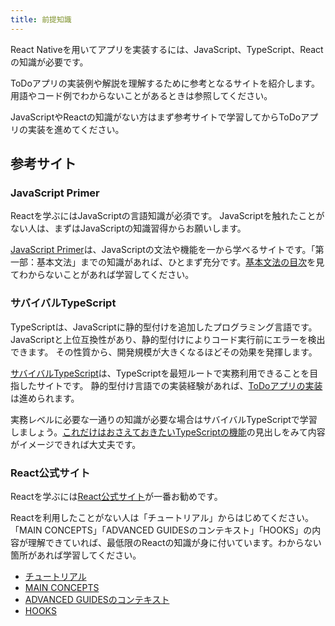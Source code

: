 ```yaml
---
title: 前提知識
---
```


React Nativeを用いてアプリを実装するには、JavaScript、TypeScript、Reactの知識が必要です。

ToDoアプリの実装例や解説を理解するために参考となるサイトを紹介します。
用語やコード例でわからないことがあるときは参照してください。

JavaScriptやReactの知識がない方はまず参考サイトで学習してからToDoアプリの実装を進めてください。

## 参考サイト

### JavaScript Primer

Reactを学ぶにはJavaScriptの言語知識が必須です。 JavaScriptを触れたことがない人は、まずはJavaScriptの知識習得からお願いします。

[JavaScript Primer](https://jsprimer.net/)は、JavaScriptの文法や機能を一から学べるサイトです。「第一部：基本文法」までの知識があれば、ひとまず充分です。[基本文法の目次](https://jsprimer.net/basic/)を見てわからないことがあれば学習してください。

### サバイバルTypeScript

TypeScriptは、JavaScriptに静的型付けを追加したプログラミング言語です。 JavaScriptと上位互換性があり、静的型付けによりコード実行前にエラーを検出できます。 その性質から、開発規模が大きくなるほどその効果を発揮します。

[サバイバルTypeScript](https://book.yyts.org/)は、TypeScriptを最短ルートで実務利用できることを目指したサイトです。 静的型付け言語での実装経験があれば、[ToDoアプリの実装](../todo-app.md)は進められます。

実務レベルに必要な一通りの知識が必要な場合はサバイバルTypeScriptで学習しましょう。[これだけはおさえておきたいTypeScriptの機能](https://book.yyts.org/features)の見出しをみて内容がイメージできれば大丈夫です。

### React公式サイト

Reactを学ぶには[React公式サイト](https://ja.reactjs.org/)が一番お勧めです。

Reactを利用したことがない人は「チュートリアル」からはじめてください。「MAIN CONCEPTS」「ADVANCED GUIDESのコンテキスト」「HOOKS」の内容が理解できていれば、最低限のReactの知識が身に付いています。わからない箇所があれば学習してください。

- [チュートリアル](https://ja.reactjs.org/tutorial/tutorial.html)
- [MAIN CONCEPTS](https://ja.reactjs.org/docs/hello-world.html)
- [ADVANCED GUIDESのコンテキスト](https://ja.reactjs.org/docs/context.html)
- [HOOKS](https://ja.reactjs.org/docs/hooks-intro.html)
